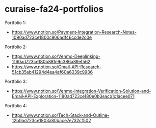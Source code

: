 # curaise-fa24-portfolios
Portfolio 1: 
- https://www.notion.so/Payment-Integration-Research-Notes-1090ad723ce1800c906adf46ccde2c0e

Portfolio 2:
- https://www.notion.so/Venmo-Deeplinking-1160ad723ce180b881e9c386a89ef562
- https://www.notion.so/Gmail-API-Research-51cb35ab41294d4ea4af60a6339c9936

Portfolio 3:
- https://www.notion.so/Venmo-Integration-Verification-Solution-and-Email-API-Exploration-1180ad723ce180e0b3eacb1c1acee071

Portfolio 4:
- https://www.notion.so/Tech-Stack-and-Outline-12b0ad723ce1803a80bace7e732cf502

